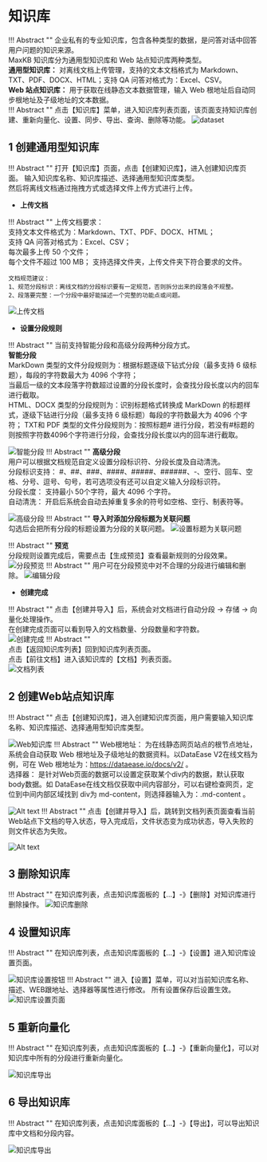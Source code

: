 # 知识库

!!! Abstract ""
    企业私有的专业知识库，包含各种类型的数据，是问答对话中回答用户问题的知识来源。      
    MaxKB 知识库分为通用型知识库和 Web 站点知识库两种类型。   
    **通用型知识库：** 对离线文档上传管理，支持的文本文档格式为 Markdown、TXT、PDF、DOCX、HTML；支持 QA 问答对格式为：Excel、CSV。       
    **Web 站点知识库：** 用于获取在线静态文本数据管理，输入 Web 根地址后自动同步根地址及子级地址的文本数据。   
!!! Abstract ""
    点击【知识库】菜单，进入知识库列表页面，该页面支持知识库创建、重新向量化、设置、同步、导出、查询、删除等功能。
![dataset](../../img/dataset/datasetlist.png)

## 1 创建通用型知识库

!!! Abstract ""
    打开【知识库】页面，点击【创建知识库】，进入创建知识库页面。 输入知识库名称、知识库描述、选择通用型知识库类型。      
    然后将离线文档通过拖拽方式或选择文件上传方式进行上传。 

- **上传文档** 
  
!!! Abstract ""
    上传文档要求：  
    支持文本文件格式为：Markdown、TXT、PDF、DOCX、HTML；      
    支持 QA 问答对格式为：Excel、CSV；  
    每次最多上传 50 个文件；   
    每个文件不超过 100 MB；
    支持选择文件夹，上传文件夹下符合要求的文件。
        
    文档规范建议：    
    1、规范分段标识：离线文档的分段标识要有一定规范，否则拆分出来的段落会不规整。   
    2、段落要完整：一个分段中最好能描述一个完整的功能点或问题。  
![上传文档](../../img/dataset/create_offline_dataset.png)

- **设置分段规则** 
    
!!! Abstract "" 
    当前支持智能分段和高级分段两种分段方式。   
    **智能分段**  
    MarkDown 类型的文件分段规则为：根据标题逐级下钻式分段（最多支持 6 级标题），每段的字符数最大为 4096 个字符；   
                            当最后一级的文本段落字符数超过设置的分段长度时，会查找分段长度以内的回车进行截取。     
    HTML、DOCX 类型的分段规则为：识别标题格式转换成 MarkDown 的标题样式，逐级下钻进行分段（最多支持 6 级标题）每段的字符数最大为 4096 个字符；
    TXT和 PDF 类型的文件分段规则为：按照标题# 进行分段，若没有#标题的则按照字符数4096个字符进行分段，会查找分段长度以内的回车进行截取。  
      
![智能分段](<../../img/dataset/automatic paragraphing.png>)
!!! Abstract ""
    **高级分段**     
    用户可以根据文档规范自定义设置分段标识符、分段长度及自动清洗。   
    分段标识支持： #、##、###、####、#####、######、-、空行、回车、空格、分号、逗号、句号，若可选项没有还可以自定义输入分段标识符。   
    分段长度： 支持最小 50个字符，最大 4096 个字符。   
    自动清洗： 开启后系统会自动去掉重复多余的符号如空格、空行、制表符等。     

![高级分段](<../../img/dataset/Advanced segmentation.png>)
!!! Abstract ""
    **导入时添加分段标题为关联问题**         
    勾选后会把所有分段的标题设置为分段的关联问题。
![设置标题为关联问题](../../img/dataset/titel_set_question.png)


!!! Abstract ""
    **预览**   
    分段规则设置完成后，需要点击【生成预览】查看最新规则的分段效果。
![分段预览](<../../img/dataset/Preview segmentation.png>)
!!! Abstract ""
    用户可在分段预览中对不合理的分段进行编辑和删除。
![编辑分段](../../img/dataset/view_edit.png)


- **创建完成** 
   
!!! Abstract ""
    点击【创建并导入】后，系统会对文档进行自动分段 -> 存储 -> 向量化处理操作。    
    在创建完成页面可以看到导入的文档数量、分段数量和字符数。   
![创建完成](../../img/dataset/finish.png)
!!! Abstract ""   
    点击【返回知识库列表】回到知识库列表页面。   
    点击【前往文档】进入该知识库的【文档】列表页面。  
![文档列表](../../img/dataset/doc_list.png)

## 2 创建Web站点知识库

!!! Abstract ""
    点击【创建知识库】，进入创建知识库页面，用户需要输入知识库名称、知识库描述、选择通用型知识库类型。

![Web知识库](../../img/dataset/web_dataset.png)
!!! Abstract ""
    Web根地址： 为在线静态网页站点的根节点地址，系统会自动获取 Web 根地址及子级地址的数据资料。以DataEase V2在线文档为例，可在 Web 根地址为：https://dataease.io/docs/v2/ 。  
    选择器： 是针对Web页面的数据可以设置定获取某个div内的数据，默认获取 body数据。如 DataEase在线文档仅获取中间内容部分，可以右键检查网页，定位到中间内部区域找到 div为 md-content，则选择器输入为：.md-content 。

![Alt text](../../img/dataset/DataEase_doc.png)
!!! Abstract ""
    点击【创建并导入】后，跳转到文档列表页面查看当前 Web站点下文档的导入状态，导入完成后，文件状态变为成功状态，导入失败的则文件状态为失败。 

![Alt text](../../img/dataset/web_doc.png)

## 3 删除知识库

!!! Abstract ""
    在知识库列表，点击知识库面板的【…】-》【删除】对知识库进行删除操作。
![知识库删除](../../img/dataset/dataset_del.png)

## 4 设置知识库

!!! Abstract ""
    在知识库列表，点击知识库面板的【…】-》【设置】进入知识库设置页面。

![知识库设置按钮](../../img/dataset/dataset_set.png)
!!! Abstract ""
    进入【设置】菜单，可以对当前知识库名称、描述、WEB跟地址、选择器等属性进行修改。
    所有设置保存后设置生效。
![知识库设置页面](../../img/dataset/dataset_setting.png)

## 5 重新向量化

!!! Abstract ""
    在知识库列表，点击知识库面板的【…】-》【重新向量化】，可以对知识库中所有的分段进行重新向量化。

![知识库导出](../../img/dataset/dataset_embedding.png)

## 6 导出知识库

!!! Abstract ""
    在知识库列表，点击知识库面板的【…】-》【导出】，可以导出知识库中文档和分段内容。

![知识库导出](../../img/dataset/dataset_export.png)

